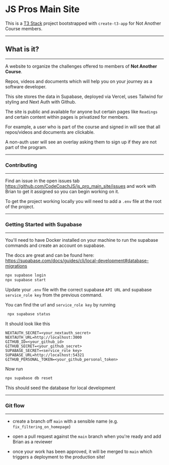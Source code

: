 # JS Pros Main Site

This is a [T3 Stack](https://create.t3.gg/) project bootstrapped with `create-t3-app` for Not Another Course members.

---

## What is it?

---

A website to organize the challenges offered to members of **Not Another Course**.

Repos, videos and documents which will help you on your journey as a software developer.

This site stores the data in Supabase, deployed via Vercel, uses Tailwind for styling and Next Auth with Github.

The site is public and available for anyone but certain pages like `Readings` and certain content within pages is privatized for members.

For example, a user who is part of the course and signed in will see that all repos/videos and documents are clickable.

A non-auth user will see an overlay asking them to sign up if they are not part of the program.

---

### Contributing

---

Find an issue in the open issues tab https://github.com/CodeCoachJS/js_pro_main_site/issues and work with Brian to get it assigned so you can begin working on it.

To get the project working locally you will need to add a `.env` file at the root of the project.

---

### Getting Started with Supabase

---

You'll need to have Docker installed on your machine to run the supabase commands and create an account on supabase.

The docs are great and can be found here: https://supabase.com/docs/guides/cli/local-development#database-migrations

```bash
npx supabase login
npx supabase start
```

Update your `.env` file with the correct supabase `API URL` and supabase `service_role key` from the previous command.

You can find the url and `service_role key` by running

```bash
 npx supabase status
```

It should look like this

```
NEXTAUTH_SECRET=<your_nextauth_secret>
NEXTAUTH_URL=http://localhost:3000
GITHUB_ID=<your_github_id>
GITHUB_SECRET=<your_github_secret>
SUPABASE_SECRET=<service_role key>
SUPABASE_URL=http://localhost:54321
GITHUB_PERSONAL_TOKEN=<your_github_personal_token>
```

Now run

```bash
npx supabase db reset
```

This should seed the database for local development

---

### Git flow

---

- create a branch off `main` with a sensible name (e.g. `fix_filtering_on_homepage`)

- open a pull request against the `main` branch when you're ready and add Brian as a reviewer

- once your work has been approved, it will be merged to `main` which triggers a deployment to the production site!
